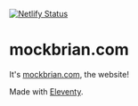 [![Netlify Status](https://api.netlify.com/api/v1/badges/5af9d3f2-d758-4e19-93e2-79ad0693c02c/deploy-status)](https://app.netlify.com/sites/mockbrian-com/deploys)

# mockbrian.com

It's [mockbrian.com](https://mockbrian.com), the website!

Made with [Eleventy](https://www.11ty.dev/).
